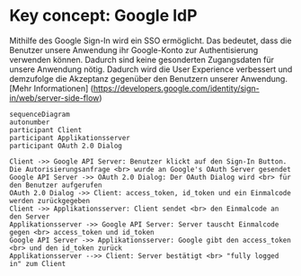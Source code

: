 # Key concept: Google IdP  
Mithilfe des Google Sign-In wird ein SSO ermöglicht. Das bedeutet, dass die Benutzer unsere Anwendung ihr Google-Konto zur Authentisierung verwenden können. Dadurch sind keine gesonderten Zugangsdaten für unsere Anwendung nötig. Dadurch wird die User Experience verbessert und demzufolge die Akzeptanz gegenüber den Benutzern unserer Anwendung. [Mehr Informationen] (https://developers.google.com/identity/sign-in/web/server-side-flow)

```mermaid
sequenceDiagram
autonumber
participant Client
participant Applikationsserver
participant OAuth 2.0 Dialog

Client ->> Google API Server: Benutzer klickt auf den Sign-In Button. Die Autorisierungsanfrage <br> wurde an Google's OAuth Server gesendet
Google API Server ->> OAuth 2.0 Dialog: Der OAuth Dialog wird <br> für den Benutzer aufgerufen
OAuth 2.0 Dialog ->> Client: access_token, id_token und ein Einmalcode werden zurückgegeben
Client ->> Applikationsserver: Client sendet <br> den Einmalcode an den Server
Applikationsserver ->> Google API Server: Server tauscht Einmalcode gegen <br> access_token und id_token 
Google API Server ->> Applikationsserver: Google gibt den access_token <br> und den id_token zurück
Applikationsserver -->> Client: Server bestätigt <br> "fully logged in" zum Client
```

